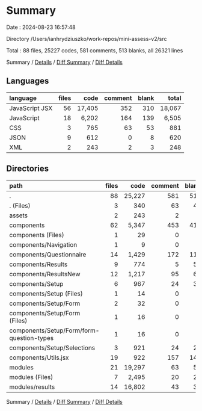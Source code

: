 # Summary

Date : 2024-08-23 16:57:48

Directory /Users/ianhrydziuszko/work-repos/mini-assess-v2/src

Total : 88 files,  25227 codes, 581 comments, 513 blanks, all 26321 lines

Summary / [Details](details.md) / [Diff Summary](diff.md) / [Diff Details](diff-details.md)

## Languages
| language | files | code | comment | blank | total |
| :--- | ---: | ---: | ---: | ---: | ---: |
| JavaScript JSX | 56 | 17,405 | 352 | 310 | 18,067 |
| JavaScript | 18 | 6,202 | 164 | 139 | 6,505 |
| CSS | 3 | 765 | 63 | 53 | 881 |
| JSON | 9 | 612 | 0 | 8 | 620 |
| XML | 2 | 243 | 2 | 3 | 248 |

## Directories
| path | files | code | comment | blank | total |
| :--- | ---: | ---: | ---: | ---: | ---: |
| . | 88 | 25,227 | 581 | 513 | 26,321 |
| . (Files) | 3 | 340 | 63 | 42 | 445 |
| assets | 2 | 243 | 2 | 3 | 248 |
| components | 62 | 5,347 | 453 | 416 | 6,216 |
| components (Files) | 1 | 29 | 0 | 3 | 32 |
| components/Navigation | 1 | 9 | 0 | 2 | 11 |
| components/Questionnaire | 14 | 1,429 | 172 | 114 | 1,715 |
| components/Results | 9 | 774 | 5 | 58 | 837 |
| components/ResultsNew | 12 | 1,217 | 95 | 61 | 1,373 |
| components/Setup | 6 | 967 | 24 | 32 | 1,023 |
| components/Setup (Files) | 1 | 14 | 0 | 4 | 18 |
| components/Setup/Form | 2 | 32 | 0 | 5 | 37 |
| components/Setup/Form (Files) | 1 | 16 | 0 | 3 | 19 |
| components/Setup/Form/form-question-types | 1 | 16 | 0 | 2 | 18 |
| components/Setup/Selections | 3 | 921 | 24 | 23 | 968 |
| components/Utils.jsx | 19 | 922 | 157 | 146 | 1,225 |
| modules | 21 | 19,297 | 63 | 52 | 19,412 |
| modules (Files) | 7 | 2,495 | 20 | 20 | 2,535 |
| modules/results | 14 | 16,802 | 43 | 32 | 16,877 |

Summary / [Details](details.md) / [Diff Summary](diff.md) / [Diff Details](diff-details.md)